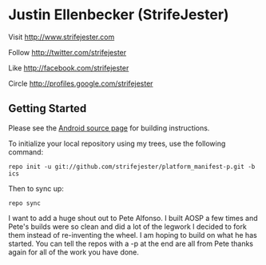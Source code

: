 Justin Ellenbecker (StrifeJester)
===========

Visit http://www.strifejester.com 

Follow http://twitter.com/strifejester

Like http://facebook.com/strifejester

Circle http://profiles.google.com/strifejester


Getting Started
---------------

Please see the [Android source page](http://source.android.com/source/index.html) for building instructions.

To initialize your local repository using my trees, use the following command:

    repo init -u git://github.com/strifejester/platform_manifest-p.git -b ics

Then to sync up:

    repo sync

I want to add a huge shout out to Pete Alfonso. I built AOSP a few times and Pete's builds were so clean and did 
a lot of the legwork I decided to fork them instead of re-inventing the wheel. I am hoping to build on what he has started.
You can tell the repos with a -p at the end are all from Pete thanks again for all of the work you have done.